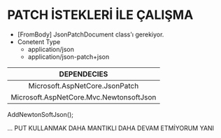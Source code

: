 # PATCH İSTEKLERİ İLE ÇALIŞMA 


-   [FromBody] JsonPatchDocument<T> class'ı gerekiyor.
-   Conetent Type 
    -   application/json
    -   application/json-patch+json


|DEPENDECIES                                 |
|:------------------------------------------:|
| Microsoft.AspNetCore.JsonPatch             |
| Microsoft.AspNetCore.Mvc.NewtonsoftJson    |


AddNewtonSoftJson();

... PUT KULLANMAK DAHA MANTIKLI DAHA DEVAM ETMİYORUM YANI


